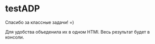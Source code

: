# testADP
Спасибо за классные задачи! =) 

Для удобства объеденила их в одном HTMl. Весь результат будет в консоли.
